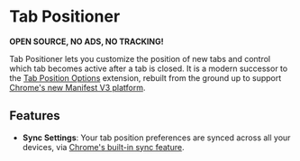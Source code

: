 # Tab Positioner

**OPEN SOURCE, NO ADS, NO TRACKING!**

Tab Positioner lets you customize the position of new tabs and control which tab becomes active after a tab is closed.
It is a modern successor to the [Tab Position Options](https://chromewebstore.google.com/detail/tab-position-options/fjccjnfkdkdmjohojoggodkigkjkkjhl) extension, rebuilt from the ground up to support [Chrome's new Manifest V3 platform](https://developer.chrome.com/docs/extensions/mv3/intro/).

## Features

<!-- * **New Tab Position**: Customize where newly created tabs appear. -->
<!-- * **Link Tab Position**: Set a separate rule for tabs opened from links. -->
<!-- * **Tab Activation**: Choose which tab becomes active after you close one. -->
* **Sync Settings**: Your tab position preferences are synced across all your devices, via [Chrome's built-in sync feature](https://support.google.com/chrome/answer/185277#zippy=%2Csign-in-turn-on-sync).
